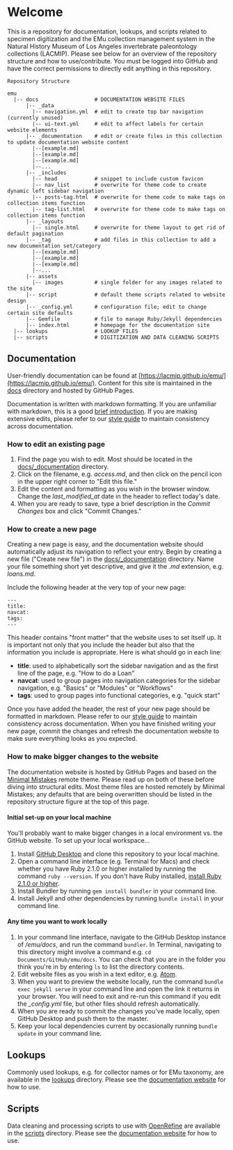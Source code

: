 
# Welcome

This is a repository for documentation, lookups, and scripts related to specimen digitization and the EMu collection management system in the Natural History Museum of Los Angeles invertebrate paleontology collections (LACMIP). Please see below for an overview of the repository structure and how to use/contribute. You must be logged into GitHub and have the correct permissions to directly edit anything in this repository.

```
Repository Structure

emu
  |-- docs                  # DOCUMENTATION WEBSITE FILES
      |-- _data             
        |-- navigation.yml  # edit to create top bar navigation (currently unused)
        |-- ui-text.yml     # edit to affect labels for certain website elements
      |-- _documentation    # edit or create files in this collection to update documentation website content
        |--[example.md]
        |--[example.md]
        |--[example.md]
        |--...  
      |-- _includes         
        |-- head            # snippet to include custom favicon
        |-- nav_list        # overwrite for theme code to create dynamic left sidebar navigation
        |-- posts-tag.html  # overwrite for theme code to make tags on collection items function
        |-- tag-list.html   # overwrite for theme code to make tags on collection items function
      |-- _layouts          
        |-- single.html     # overwrite for theme layout to get rid of default pagination
      |-- _tag              # add files in this collection to add a new documentation set/category
        |--[example.md]
        |--[example.md]
        |--[example.md]
        |--...  
      |-- assets            
        |-- images          # single folder for any images related to the site
      |-- script            # default theme scripts related to website design
      |-- _config.yml       # configuration file; edit to change certain site defaults
      |-- Gemfile           # file to manage Ruby/Jekyll dependencies
      |-- index.html        # homepage for the documentation site
  |-- lookups               # LOOKUP FILES
  |-- scripts               # DIGITIZATION AND DATA CLEANING SCRIPTS

```

## Documentation

User-friendly documentation can be found at [https://lacmip.github.io/emu/](https://lacmip.github.io/emu/). Content for this site is maintained in the [docs](/docs/) directory and hosted by GitHub Pages.

Documentation is written with markdown formatting. If you are unfamiliar with markdown, this is a good [brief introduction](https://guides.github.com/features/mastering-markdown/). If you are making extensive edits, please refer to our [style guide](styleguide.md) to maintain consistency across documentation.

### How to edit an existing page

1. Find the page you wish to edit. Most should be located in the [docs/_documentation](docs/_documentation) directory.
1. Click on the filename, e.g. *access.md*, and then click on the pencil icon in the upper right corner to "Edit this file."
1. Edit the content and formatting as you wish in the browser window. Change the *last_modified_at* date in the header to reflect today's date.
1. When you are ready to save, type a brief description in the *Commit Changes* box and click "Commit Changes."

### How to create a new page

Creating a new page is easy, and the documentation website should automatically adjust its navigation to reflect your entry. Begin by creating a new file ("Create new file") in the [docs/_documentation](docs/_documentation) directory. Name your file something short yet descriptive, and give it the *.md* extension, e.g. *loans.md*.

Include the following header at the very top of your new page:
```
---
title:
navcat:
tags:
---
```
This header contains "front matter" that the website uses to set itself up. It is important not only that you include the header but also that the information you include is appropriate. Here is what should go in each line:
- **title**: used to alphabetically sort the sidebar navigation and as the first line of the page, e.g. "How to do a Loan"
- **navcat**: used to group pages into navigation categories for the sidebar navigation, e.g. "Basics" or "Modules" or "Workflows"
- **tags**: used to group pages into functional categories, e.g. "quick start"

Once you have added the header, the rest of your new page should be formatted in markdown. Please refer to our [style guide](styleguide.md) to maintain consistency across documentation. When you have finished writing your new page, commit the changes and refresh the documentation website to make sure everything looks as you expected.

### How to make bigger changes to the website

The documentation website is hosted by GitHub Pages and based on the [Minimal Mistakes](mistakes.github.io/minimal-mistakes) remote theme. Please read up on both of these before diving into structural edits. Most theme files are hosted remotely by Minimal Mistakes; any defaults that are being overwritten should be listed in the repository structure figure at the top of this page.

#### Initial set-up on your local machine

You'll probably want to make bigger changes in a local environment vs. the GitHub website. To set up your local workspace...

1. Install [GitHub Desktop](https://desktop.github.com/) and clone this repository to your local machine.
1. Open a command line interface (e.g. Terminal for Macs) and check whether you have Ruby 2.1.0 or higher installed by running the command `ruby --version`. If you don't have Ruby installed, [install Ruby 2.1.0 or higher](https://www.ruby-lang.org/en/documentation/installation/).
1. Install Bundler by running `gem install bundler` in your command line.
1. Install Jekyll and other dependencies by running `bundle install` in your command line.

#### Any time you want to work locally

1. In your command line interface, navigate to the GitHub Desktop instance of */emu/docs*, and run the command `bundler`. In Terminal, navigating to this directory might involve a command e.g. `cd Documents/GitHub/emu/docs`. You can check that you are in the folder you think you're in by entering `ls` to list the directory contents.
1. Edit website files as you wish in a text editor, e.g. [Atom](https://atom.io/).
1. When you want to preview the website locally, run the command `bundle exec jekyll serve` in your command line and open the link it returns in your browser. You will need to exit and re-run this command if you edit the *_config.yml* file, but other files should refresh automatically.
1. When you are ready to commit the changes you've made locally, open GitHub Desktop and push them to the master.
1. Keep your local dependencies current by occasionally running `bundle update` in your command line.

## Lookups

 Commonly used lookups, e.g. for collector names or for EMu taxonomy, are available in the [lookups](/lookups/) directory. Please see the [documentation website](https://lacmip.github.io/emu/) for how to use.

## Scripts

Data cleaning and processing scripts to use with [OpenRefine](http://openrefine.org) are available in the [scripts](/scripts/) directory. Please see the [documentation website](https://lacmip.github.io/emu/) for how to use.
